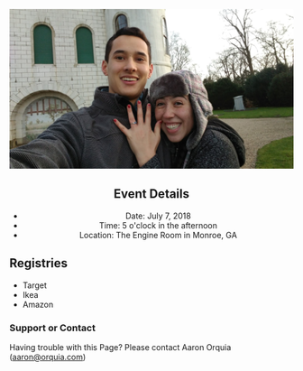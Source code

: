 ![engagement]( assets/placeholder.jpg )

<center>

## Event Details
- Date: July 7, 2018
- Time: 5 o'clock in the afternoon
- Location: The Engine Room in Monroe, GA
</center>

## Registries
- Target
- Ikea
- Amazon

### Support or Contact

Having trouble with this Page? Please contact Aaron Orquia (aaron@orquia.com)
